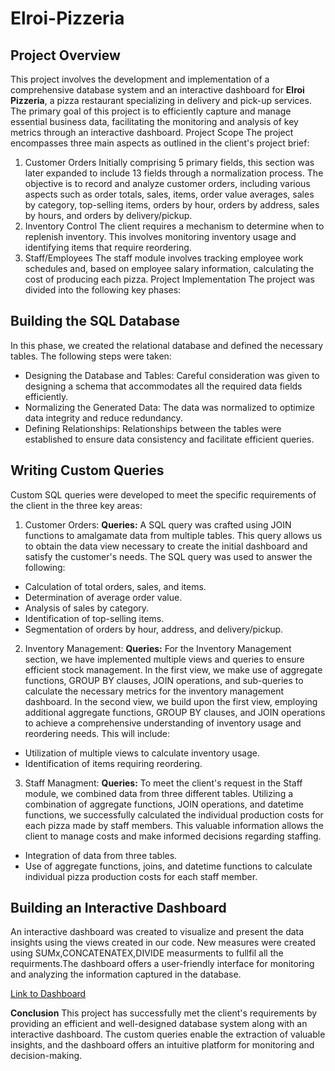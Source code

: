 # Elroi-Pizzeria

## Project Overview
This project involves the development and implementation of a comprehensive database system and an interactive dashboard for **Elroi Pizzeria**, a pizza restaurant specializing in delivery and pick-up services. The primary goal of this project is to efficiently capture and manage essential business data, facilitating the monitoring and analysis of key metrics through an interactive dashboard.
Project Scope
The project encompasses three main aspects as outlined in the client's project brief:
1. Customer Orders
Initially comprising 5 primary fields, this section was later expanded to include 13 fields through a normalization process. The objective is to record and analyze customer orders, including various aspects such as order totals, sales, items, order value averages, sales by category, top-selling items, orders by hour, orders by address, sales by hours, and orders by delivery/pickup.
2. Inventory Control
The client requires a mechanism to determine when to replenish inventory. This involves monitoring inventory usage and identifying items that require reordering.
3. Staff/Employees
The staff module involves tracking employee work schedules and, based on employee salary information, calculating the cost of producing each pizza.
Project Implementation
The project was divided into the following key phases:
## Building the SQL Database
In this phase, we created the relational database and defined the necessary tables. The following steps were taken:
-	Designing the Database and Tables: Careful consideration was given to designing a schema that accommodates all the required data fields efficiently.
-	Normalizing the Generated Data: The data was normalized to optimize data integrity and reduce redundancy.
-	Defining Relationships: Relationships between the tables were established to ensure data consistency and facilitate efficient queries.
## Writing Custom Queries
Custom SQL queries were developed to meet the specific requirements of the client in the three key areas:
1. Customer Orders:
**Queries:** A SQL query was crafted using JOIN functions to amalgamate data from multiple tables. This query allows us to obtain the data view necessary to create the initial dashboard and satisfy the customer's needs. The SQL query was used to answer the following:
-	Calculation of total orders, sales, and items.
-	Determination of average order value.
-	Analysis of sales by category.
-	Identification of top-selling items.
-	Segmentation of orders by hour, address, and delivery/pickup.
2. Inventory Management:
**Queries:** For the Inventory Management section, we have implemented multiple views and queries to ensure efficient stock management. In the first view, we make use of aggregate functions, GROUP BY clauses, JOIN operations, and sub-queries to calculate the necessary metrics for the inventory management dashboard. In the second view, we build upon the first view, employing additional aggregate functions, GROUP BY clauses, and JOIN operations to achieve a comprehensive understanding of inventory usage and reordering needs. This will include:
-	Utilization of multiple views to calculate inventory usage.
-	Identification of items requiring reordering.
3. Staff Managment:
**Queries:** To meet the client's request in the Staff module, we combined data from three different tables. Utilizing a combination of aggregate functions, JOIN operations, and datetime functions, we successfully calculated the individual production costs for each pizza made by staff members. This valuable information allows the client to manage costs and make informed decisions regarding staffing.
-	Integration of data from three tables.
-	Use of aggregate functions, joins, and datetime functions to calculate individual pizza production costs for each staff member.
## Building an Interactive Dashboard
An interactive dashboard was created to visualize and present the data insights using the views created in our code. New measures were created using SUMx,CONCATENATEX,DIVIDE measurments to fullfil all the requirments.The dashboard offers a user-friendly interface for monitoring and analyzing the information captured in the database.

[Link to Dashboard](https://app.powerbi.com/links/BbsesK0xA9?ctid=cbb8585a-58be-4c67-a9e8-aa46ea967bb1&pbi_source=linkShare)

**Conclusion**
This project has successfully met the client's requirements by providing an efficient and well-designed database system along with an interactive dashboard. The custom queries enable the extraction of valuable insights, and the dashboard offers an intuitive platform for monitoring and decision-making.
